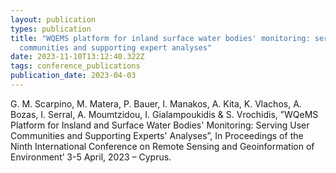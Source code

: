 ```yaml
---
layout: publication
types: publication
title: "WQEMS platform for inland surface water bodies' monitoring: serving user
  communities and supporting expert analyses"
date: 2023-11-10T13:12:40.322Z
tags: conference_publications
publication_date: 2023-04-03
---
```

G. M. Scarpino, M. Matera, P. Bauer, I. Manakos, A. Kita, K. Vlachos, A. Bozas, I. Serral, A. Moumtzidou, I. Gialampoukidis & S. Vrochidis, ”WQeMS Platform for Insland and Surface Water Bodies' Monitoring: Serving User Communities and Supporting Experts' Analyses”, In Proceedings of the Ninth International Conference on Remote Sensing and Geoinformation of Environmentʼ 3-5 April, 2023 – Cyprus.